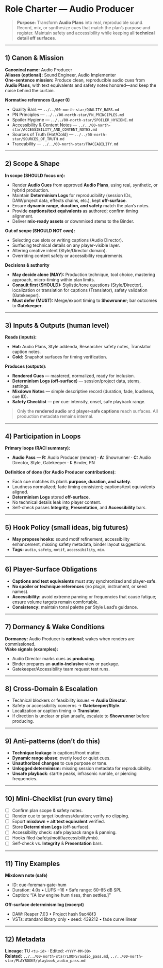 # Role Charter — Audio Producer

> **Purpose:** Transform **Audio Plans** into real, reproducible sound. Record, mix, or synthesize cues that match the plan’s purpose and register. Maintain safety and accessibility while keeping all **technical detail off surfaces**.

---

## 1) Canon & Mission

**Canonical name:** Audio Producer  
**Aliases (optional):** Sound Engineer, Audio Implementer  
**One-sentence mission:** Produce clean, reproducible audio cues from **Audio Plans**, with text equivalents and safety notes honored—and keep the noise behind the curtain.

**Normative references (Layer 0)**

- Quality Bars — `../../00-north-star/QUALITY_BARS.md`
- PN Principles — `../../00-north-star/PN_PRINCIPLES.md`
- Spoiler Hygiene — `../../00-north-star/SPOILER_HYGIENE.md`
- Accessibility & Content Notes — `../../00-north-star/ACCESSIBILITY_AND_CONTENT_NOTES.md`
- Sources of Truth (Hot/Cold) — `../../00-north-star/SOURCES_OF_TRUTH.md`
- Traceability — `../../00-north-star/TRACEABILITY.md`

---

## 2) Scope & Shape

**In scope (SHOULD focus on):**

- Render **Audio Cues** from approved **Audio Plans**, using real, synthetic, or hybrid production.
- Maintain **Determinism Logs** for reproducibility (session IDs, DAW/project data, effects chains, etc.), kept **off-surface**.
- Ensure **dynamic range, duration, and safety** match the plan’s notes.
- Provide **captions/text equivalents** as authored; confirm timing alignment.
- Deliver **mix-ready assets** or downmixed stems to the Binder.

**Out of scope (SHOULD NOT own):**

- Selecting cue slots or writing captions (Audio Director).
- Surfacing technical details on any player-visible layer.
- Altering creative intent (Style/Director domain).
- Overriding content safety or accessibility requirements.

**Decisions & authority**

- **May decide alone (MAY):** Production technique, tool choice, mastering approach, micro-timing within plan limits.
- **Consult first (SHOULD):** Stylistic/tone questions (Style/Director), localization or translation for captions (Translator), safety validation (Gatekeeper).
- **Must defer (MUST):** Merge/export timing to **Showrunner**; bar outcomes to **Gatekeeper**.

---

## 3) Inputs & Outputs (human level)

**Reads (inputs):**

- **Hot:** Audio Plans, Style addenda, Researcher safety notes, Translator caption notes.
- **Cold:** Snapshot surfaces for timing verification.

**Produces (outputs):**

- **Rendered Cues** — mastered, normalized, ready for inclusion.
- **Determinism Logs (off-surface)** — session/project data, stems, settings.
- **Mixdown Notes** — simple descriptive record (duration, fade, loudness, cue ID).
- **Safety Checklist** — per cue: intensity, onset, safe playback range.

> Only the **rendered audio** and **player-safe captions** reach surfaces. All production metadata remains internal.

---

## 4) Participation in Loops

**Primary loops (RACI summary):**

- **Audio Pass** — **R:** Audio Producer (render) · **A:** Showrunner · **C:** Audio Director, Style, Gatekeeper · **I:** Binder, PN

**Definition of done (for Audio Producer contributions):**

- Each cue matches its plan’s **purpose, duration, and safety**.
- Loudness normalized; fade timing consistent; captions/text equivalents aligned.
- **Determinism Logs** stored **off-surface**.
- No technical details leak into player content.
- Self-check passes **Integrity**, **Presentation**, and **Accessibility** bars.

---

## 5) Hook Policy (small ideas, big futures)

- **May propose hooks:** sound motif refinement, accessibility enhancement, missing safety metadata, binder layout suggestions.
- **Tags:** `audio`, `safety`, `motif`, `accessibility`, `mix`.

---

## 6) Player-Surface Obligations

- **Captions and text equivalents** must stay synchronized and player-safe.
- **No spoiler or technique references** (no plugin, instrument, or seed names).
- **Accessibility:** avoid extreme panning or frequencies that cause fatigue; ensure volume targets remain comfortable.
- **Consistency:** maintain tonal palette per Style Lead’s guidance.

---

## 7) Dormancy & Wake Conditions

**Dormancy:** Audio Producer is **optional**; wakes when renders are commissioned.  
**Wake signals (examples):**

- Audio Director marks cues as **producing**.
- Binder prepares an **audio-inclusive** view or package.
- Gatekeeper/Accessibility team request test runs.

---

## 8) Cross-Domain & Escalation

- Technical blockers or feasibility issues → **Audio Director**.
- Safety or accessibility concerns → **Gatekeeper/Style**.
- Localization or caption timing → **Translator**.
- If direction is unclear or plan unsafe, escalate to **Showrunner** before producing.

---

## 9) Anti-patterns (don’t do this)

- **Technique leakage** in captions/front matter.
- **Dynamic range abuse**: overly loud or quiet cues.
- **Unauthorized changes** to cue purpose or tone.
- **Unlogged determinism:** missing session metadata for reproducibility.
- **Unsafe playback**: startle peaks, infrasonic rumble, or piercing frequencies.

---

## 10) Mini-Checklist (run every time)

- [ ] Confirm plan scope & safety notes.
- [ ] Render cue to target loudness/duration; verify no clipping.
- [ ] Export **mixdown + alt text equivalent** verified.
- [ ] Store **Determinism Logs** (off-surface).
- [ ] Accessibility check: safe playback range & panning.
- [ ] Hooks filed (safety/motif/accessibility/mix).
- [ ] Self-check vs. **Integrity** & **Presentation** bars.

---

## 11) Tiny Examples

**Mixdown note (safe)**

- ID: cue-foreman-gate-hum
- Duration: 4.0s • LUFS −16 • Safe range: 60–85 dB SPL
- Caption: “[A low engine hum rises, then settles.]”

**Off-surface determinism log (excerpt)**

- DAW: Reaper 7.03 • Project hash 9ac48f3
- VSTs: standard library only • seed: 439212 • fade curve linear

---

## 12) Metadata

**Lineage:** TU `<tu-id>` · Edited: `<YYYY-MM-DD>`  
**Related:** `../../00-north-star/LOOPS/audio_pass.md`, `../../00-north-star/PLAYBOOKS/playbook_audio_pass.md`
